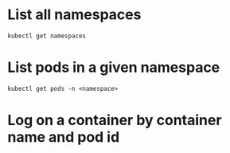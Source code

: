# List all namespaces
`kubectl get namespaces`
# List pods in a given namespace
`kubectl get pods -n <namespace>`
# Log on a container by container name and pod id

